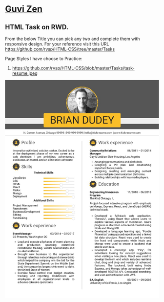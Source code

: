 # [Guvi Zen](https://www.guvi.io/zen/)

## HTML Task on RWD.

From the below Title you can pick any two and complete them with responsive design. For your reference visit this URL https://github.com/rvsp/HTML-CSS/tree/master/Tasks

Page Styles I have choose to Practice:

1. https://github.com/rvsp/HTML-CSS/blob/master/Tasks/task-resume.jpeg

<img src="task-resume.jpeg" alt="Resume">
